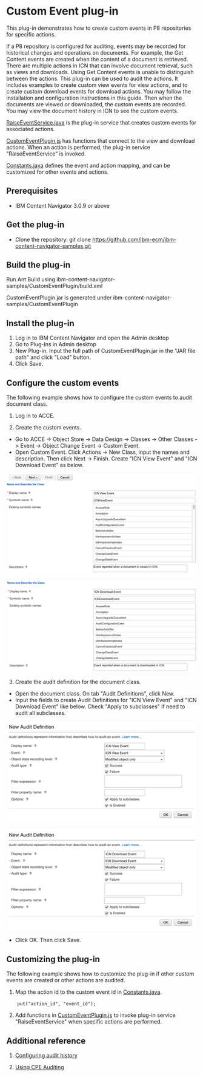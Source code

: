 # Custom Event plug-in

This plug-in demonstrates how to create custom events in P8 repositories for specific actions.

If a P8 repository is configured for auditing, events may be recorded for historical changes and operations on documents. For example, the Get Content events are created when the content of a document is retrieved. There are multiple actions in ICN that can involve document retrieval, such as views and downloads. Using Get Content events is unable to distinguish between the actions. This plug-in can be used to audit the actions. It includes examples to create custom view events for view actions, and to create custom download events for download actions. You may follow the installation and configuration instructions in this guide. Then when the documents are viewed or downloaded, the custom events are recorded. You may view the document history in ICN to see the custom events.

[RaiseEventService.java](/CustomEventPlugin/src/com/ibm/ecm/extension/customEvent/RaiseEventService.java) is the plug-in service that creates custom events for associated actions.

[CustomEventPlugin.js](/CustomEventPlugin/src/com/ibm/ecm/extension/customEvent/WebContent/CustomEventPlugin.js) has functions that connect to the view and download actions. When an action is performed, the plug-in service "RaiseEventService" is invoked.

[Constants.java](/CustomEventPlugin/src/com/ibm/ecm/extension/customEvent/Constants.java) defines the event and action mapping, and can be customized for other events and actions.

## Prerequisites

* IBM Content Navigator 3.0.9 or above


## Get the plug-in
* Clone the repository: git clone https://github.com/ibm-ecm/ibm-content-navigator-samples.git


## Build the plug-in

Run Ant Build using ibm-content-navigator-samples/CustomEventPlugin/build.xml


CustomEventPlugin.jar is generated under ibm-content-navigator-samples/CustomEventPlugin

## Install the plug-in
1. Log in to IBM Content Navigator and open the Admin desktop
2. Go to Plug-Ins in Admin desktop
3. New Plug-in. Input the full path of CustomEventPlugin.jar in the "JAR file path" and click "Load" button.
4. Click Save.  


## Configure the custom events
The following example shows how to configure the custom events to audit document class.
1. Log in to ACCE.

2. Create the custom events.
- Go to ACCE -> Object Store -> Data Design -> Classes -> Other Classes -> Event -> Object Change Event -> Custom Event.
- Open Custom Event. Click Actions -> New Class, input the names and description. Then click Next -> Finish. Create "ICN View Event" and "ICN Download Event" as below.

![ICN View Event](/CustomEventPlugin/ICN%20View%20Event.png)

![ICN Download Event](/CustomEventPlugin/ICN%20Download%20Event.png)

3. Create the audit definition for the document class.
- Open the document class. On tab "Audit Definitions", click New. 
- Input the fields to create Audit Definitions for "ICN View Event" and "ICN Download Event" like below. Check "Apply to subclasses" if need to audit all subclasses.

![Audit Definition-View](/CustomEventPlugin/Audit%20Definition-View.png)

![Audit Definition-Download](/CustomEventPlugin/Audit%20Definition-Download.png)

- Click OK. Then click Save.


## Customizing the plug-in
The following example shows how to customize the plug-in if other custom events are created or other actions are audited.
1. Map the action id to the custom event id in [Constants.java](/src/com/ibm/ecm/extension/customEvent/Constants.java).

```
    put("action_id", "event_id");
```
2. Add functions in [CustomEventPlugin.js](/CustomEventPlugin/src/com/ibm/ecm/extension/customEvent/WebContent/CustomEventPlugin.js) to invoke plug-in service "RaiseEventService" when specific actions are performed.


## Additional reference
1. [Configuring audit history](https://www.ibm.com/docs/en/content-navigator/3.0.x?topic=repository-configuring-audit-history)

2. [Using CPE Auditing](https://www.ibm.com/support/knowledgecenter/SSNW2F_5.5.0/com.ibm.p8.ce.dev.ce.doc/audit_concepts.htm)

